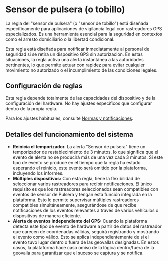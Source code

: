 # Sensor de pulsera (o tobillo)

La regla del "sensor de pulsera" (o "sensor de tobillo") está diseñada específicamente para aplicaciones de vigilancia legal con rastreadores GPS especializados. Es una herramienta esencial para la seguridad en contextos como el arresto domiciliario o la libertad condicional.

Esta regla está diseñada para notificar inmediatamente al personal de seguridad si se retira un dispositivo GPS sin autorización. En estas situaciones, la regla activa una alerta instantánea a las autoridades pertinentes, lo que permite actuar con rapidez para evitar cualquier movimiento no autorizado o el incumplimiento de las condiciones legales.

## Configuración de reglas

Esta regla depende totalmente de las capacidades del dispositivo y de la configuración del hardware. No hay ajustes específicos que configurar dentro de la propia regla.

Para los ajustes habituales, consulte [Normas y notificaciones](../../reglas-y-alertas.md).

## Detalles del funcionamiento del sistema

- **Reinicia el temporizador.** La alerta "Sensor de pulsera" tiene un temporizador de restablecimiento de 3 minutos, lo que significa que el evento de alerta no se producirá más de una vez cada 3 minutos. Si este tipo de evento se produce en el tiempo que la regla ha estado esperando el reinicio, este evento será omitido por la plataforma, incluyendo los informes.
- **Múltiples dispositivos:** Con esta regla, tiene la flexibilidad de seleccionar varios rastreadores para recibir notificaciones. El único requisito es que los rastreadores seleccionados sean compatibles con eventos de sensor de Pulsera y tengan esta función integrada en la plataforma. Esto le permite supervisar múltiples rastreadores compatibles simultáneamente, asegurándose de que recibe notificaciones de los eventos relevantes a través de varios vehículos o dispositivos de manera eficiente.
- **Alerta de eventos independiente del GPS:** Cuando la plataforma detecta este tipo de evento de hardware a partir de datos del rastreador que carecen de coordenadas válidas, seguirá registrando y mostrando el evento como válido. Esto se aplica independientemente de si el evento tuvo lugar dentro o fuera de las geovallas designadas. En estos casos, la plataforma hace caso omiso de la lógica dentro/fuera de la geovalla para garantizar que el suceso se captura y se notifica.